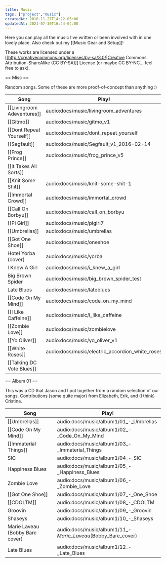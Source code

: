 ```yaml
---
title: Music
tags: ["project","music"]
createdAt: 2010-11-27T14:22-05:00
updatedAt: 2021-07-30T16:44-04:00
---
```


Here you can play all the music I've written or been involved with in one lovely place. Also check out my [[Music Gear and Setup]]!

These works are licensed under a [[http://creativecommons.org/licenses/by-sa/3.0/|Creative Commons Attribution-ShareAlike (CC BY-SA)]] License (or maybe CC BY-NC... feel free to ask).

== Misc ==

Random songs. Some of these are more proof-of-concept than anything :)

| Song                       | Play!                                           |
| -------------------------- | ----------------------------------------------- |
| [[Livingroom Adeventures]] | audio:docs/music/livingroom_adventures          |
| [[Gitmo]]                  | audio:docs/music/gitmo_v1                       |
| [[Dont Repeat Yourself]]   | audio:docs/music/dont_repeat_yourself           |
| [[Segfault]]               | audio:docs/music/Segfault_v1_2016-02-14         |
| [[Frog Prince]]            | audio:docs/music/frog_prince_v5                 |
| [[It Takes All Sorts]]     |                                                 |
| [[Knit Some Shit]]         | audio:docs/music/knit-some-shit-1               |
| [[Immortal Crowd]]         | audio:docs/music/immortal_crowd                 |
| [[Call On Borbyu]]         | audio:docs/music/call_on_borbyu                 |
| [[Pi Girl]]                | audio:docs/music/pigirl7                        |
| [[Umbrellas]]              | audio:docs/music/umbrellas                      |
| [[Got One Shoe]]           | audio:docs/music/oneshoe                        |
| Hotel Yorba (cover)        | audio:docs/music/yorba                          |
| I Knew A Girl              | audio:docs/music/i_knew_a_girl                  |
| Big Brown Spider           | audio:docs/music/big_brown_spider_test          |
| Late Blues                 | audio:docs/music/lateblues                      |
| [[Code On My Mind]]        | audio:docs/music/code_on_my_mind                |
| [[I Like Caffeine]]        | audio:docs/music/i_like_caffeine                |
| [[Zombie Love]]            | audio:docs/music/zombielove                     |
| [[Yo Oliver]]              | audio:docs/music/yo_oliver_v1                   |
| [[White Roses]]            | audio:docs/music/electric_accordion_white_roses |
| [[Talking DC Vote Blues]]  |                                                 |

== Album 01 ==

This was a CD that Jason and I put together from a random selection of our songs. Contributions (some quite major) from Elizabeth, Erik, and (I think) Cristina.

| Song                            | Play!                                                        |
| --------------------------      | -----------------------------------------------              |
| [[Umbrellas]]                   | audio:docs/music/album1/01_-_Umbrellas                       |
| [[Code On My Mind]]             | audio:docs/music/album1/02_-_Code_On_My_Mind                 |
| [[Immaterial Things]]           | audio:docs/music/album1/03_-_Immaterial_Things               |
| SIC                             | audio:docs/music/album1/04_-_SIC                             |
| Happiness Blues                 | audio:docs/music/album1/05_-_Happiness_Blues                 |
| Zombie Love                     | audio:docs/music/album1/06_-_Zombie_Love                     |
| [[Got One Shoe]]                | audio:docs/music/album1/07_-_One_Shoe                        |
| [[CDOLTM]]                      | audio:docs/music/album1/08_-_CDOLTM                          |
| Groovin                         | audio:docs/music/album1/09_-_Groovin                         |
| Shaseys                         | audio:docs/music/album1/10_-_Shaseys                         |
| Marie Laveau (Bobby Bare cover) | audio:docs/music/album1/11_-_Marie_Laveau_(Bobby_Bare_cover) |
| Late Blues                      | audio:docs/music/album1/12_-_Late_Blues                      |

